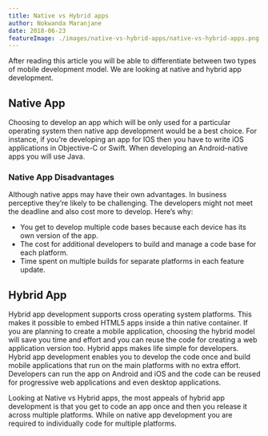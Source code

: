 ```yaml
---
title: Native vs Hybrid apps
author: Nokwanda Maranjane
date: 2018-06-23
featureImage: ./images/native-vs-hybrid-apps/native-vs-hybrid-apps.png
---
```


After reading this article you will be able to differentiate between two types of mobile development model. We are looking at native and hybrid app development.

## **Native App**

Choosing to develop an app which will be only used for a particular operating system then native app development would be a best choice. For instance, if you’re developing an app for IOS then you have to write iOS applications in Objective-C or Swift. When developing an Android-native apps you will use Java.

### **Native App Disadvantages**

Although native apps may have their own advantages. In business perceptive they’re likely to be challenging. The developers might not meet the deadline and also cost more to develop. Here’s why:

- You get to develop multiple code bases because each device has its own version of the app.
- The cost for additional developers to build and manage a code base for each platform.
- Time spent on multiple builds for separate platforms in each feature update.

## **Hybrid App**

Hybrid app development supports cross operating system platforms. This makes it possible to embed HTML5 apps inside a thin native container. If you are planning to create a mobile application, choosing the hybrid model will save you time and effort and you can reuse the code for creating a web application version too. Hybrid apps makes life simple for developers. Hybrid app development enables you to develop the code once and build mobile applications that run on the main platforms with no extra effort.  Developers can run the app on Android and iOS and the code can be reused for progressive web applications and even desktop applications.

Looking at Native vs Hybrid apps, the most appeals of hybrid app development is that you get to code an app once and then you release it across multiple platforms. While on native app development you are required to individually code for multiple platforms.